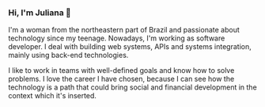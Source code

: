 ### Hi, I'm Juliana 👋 

I'm a woman from the northeastern part of Brazil and passionate about technology since my teenage. Nowadays, I'm working as software developer. I deal with building web systems, APIs and systems integration, mainly using back-end technologies.

I like to work in teams with well-defined goals and know how to solve problems. I love the career I have chosen, because I can see how the technology is a path that could bring social and financial development in the context which it's inserted.
<!-- LISTA DE EMOJIS
https://www.webfx.com/tools/emoji-cheat-sheet/
-->
